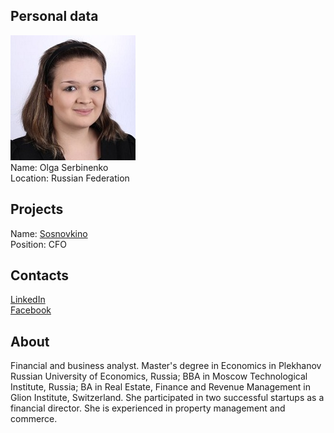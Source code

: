## Personal data
![olga serbinenko photo](photo/olga_serbinenko.jpg)  
Name:   Olga Serbinenko  
Location: Russian Federation  
## Projects 
Name: [Sosnovkino](../projects/sosnovkino.md)  
Position: CFO   
## Contacts
[LinkedIn](https://www.linkedin.com/in/olga-serbinenko-97686843/)    
[Facebook](https://www.facebook.com/olga.serbinenko)
## About
Financial and business analyst. Master's degree in Economics in Plekhanov Russian University of Economics, Russia; BBA in Moscow Technological Institute, Russia; BA in Real Estate, Finance and Revenue Management in Glion Institute, Switzerland. She participated in two successful startups as a financial director. She is experienced in property management and commerce.
